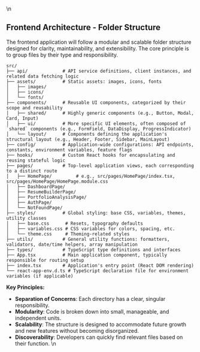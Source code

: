 \n
## Frontend Architecture - Folder Structure

The frontend application will follow a modular and scalable folder structure designed for clarity, maintainability, and extensibility. The core principle is to group files by their type and responsibility.

```
src/
├── api/             # API service definitions, client instances, and related data fetching logic
├── assets/          # Static assets: images, icons, fonts
│   ├── images/
│   ├── icons/
│   └── fonts/
├── components/      # Reusable UI components, categorized by their scope and reusability
│   ├── shared/      # Highly generic components (e.g., Button, Modal, Card, Input)
│   ├── ui/          # More specific UI elements, often composed of `shared` components (e.g., FormField, DataDisplay, ProgressIndicator)
│   └── layout/      # Components defining the application's structural layout (e.g., Header, Footer, Sidebar, MainLayout)
├── config/          # Application-wide configurations: API endpoints, constants, environment variables, feature flags
├── hooks/           # Custom React hooks for encapsulating and reusing stateful logic
├── pages/           # Top-level application views, each corresponding to a distinct route
│   ├── HomePage/         # e.g., src/pages/HomePage/index.tsx, src/pages/HomePage/HomePage.module.css
│   ├── DashboardPage/
│   ├── ResumeBuilderPage/
│   ├── PortfolioAnalysisPage/
│   ├── AuthPage/
│   └── NotFoundPage/
├── styles/          # Global styling: base CSS, variables, themes, utility classes
│   ├── base.css      # Resets, typography defaults
│   ├── variables.css # CSS variables for colors, spacing, etc.
│   └── theme.css     # Theming-related styles
├── utils/           # General utility functions: formatters, validators, date/time helpers, array manipulation
├── types/           # TypeScript type definitions and interfaces
├── App.tsx          # Main application component, typically responsible for routing setup
├── index.tsx        # Application's entry point (React DOM rendering)
└── react-app-env.d.ts # TypeScript declaration file for environment variables (if applicable)
```

**Key Principles:**
- **Separation of Concerns**: Each directory has a clear, singular responsibility.
- **Modularity**: Code is broken down into small, manageable, and independent units.
- **Scalability**: The structure is designed to accommodate future growth and new features without becoming disorganized.
- **Discoverability**: Developers can quickly find relevant files based on their function.
\n